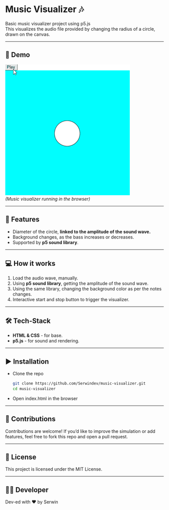 # Music Visualizer 🎶
Basic music visualizer project using p5.js \
This visualizes the audio file provided by changing the radius of a circle, drawn on the canvas.

---

## 🎥 Demo

![Demo video of Music visualizer](./assets/demo.gif) \
*(Music visualizer running in the browser)*

---

## 🚀 Features
- Diameter of the circle, **linked to the amplitude of the sound wave.**
- Background changes, as the bass increases or decreases.
- Supported by **p5 sound library**.

---

## 💻 How it works
1. Load the audio wave, manually.
2. Using **p5 sound library**, getting the amplitude of the sound wave.
3. Using the same library, changing the background color as per the notes changes.
4. Interactive start and stop button to trigger the visualizer.

---

## 🛠 Tech-Stack
- **HTML & CSS** - for base.
- **p5.js** - for sound and rendering.

---

## ▶ Installation
- Clone the repo
    ```bash
    git clone https://github.com/Serwindev/music-visualizer.git
    cd music-visualizer

- Open index.html in the browser

---

## 🤝 Contributions

Contributions are welcome! If you’d like to improve the simulation or add features, feel free to fork this repo and open a pull request.

---

## 📜 License

This project is licensed under the MIT License.

---

## 👨‍💻 Developer

Dev-ed with ❤️ by Serwin

